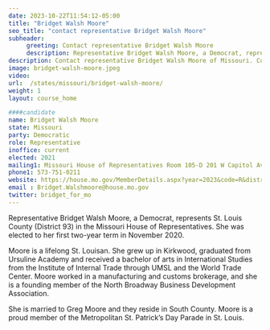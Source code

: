 ```yaml
---
date: 2023-10-22T11:54:12-05:00
title: "Bridget Walsh Moore"
seo_title: "contact representative Bridget Walsh Moore"
subheader:
     greeting: Contact representative Bridget Walsh Moore
     description: Representative Bridget Walsh Moore, a Democrat, represents St. Louis County (District 93) in the Missouri House of Representatives. She was elected to her first two-year term in November 2020.
description: Contact representative Bridget Walsh Moore of Missouri. Contact information for Bridget Walsh Moore includes email address, phone number, and mailing address.
image: bridget-walsh-moore.jpeg
video:
url:  /states/missouri/bridget-walsh-moore/
weight: 1
layout: course_home

####candidate
name: Bridget Walsh Moore
state: Missouri
party: Democratic
role: Representative
inoffice: current
elected: 2021
mailing1: Missouri House of Representatives Room 105-D 201 W Capitol Ave Jefferson City, MO 65101
phone1: 573-751-0211
website: https://house.mo.gov/MemberDetails.aspx?year=2023&code=R&district=093/
email : Bridget.Walshmoore@house.mo.gov
twitter: bridget_for_mo
---
```


Representative Bridget Walsh Moore, a Democrat, represents St. Louis County (District 93) in the Missouri House of Representatives. She was elected to her first two-year term in November 2020.

Moore is a lifelong St. Louisan. She grew up in Kirkwood, graduated from Ursuline Academy and received a bachelor of arts in International Studies from the Institute of Internal Trade through UMSL and the World Trade Center. Moore worked in a manufacturing and customs brokerage, and she is a founding member of the North Broadway Business Development Association.

She is married to Greg Moore and they reside in South County. Moore is a proud member of the Metropolitan St. Patrick’s Day Parade in St. Louis.
